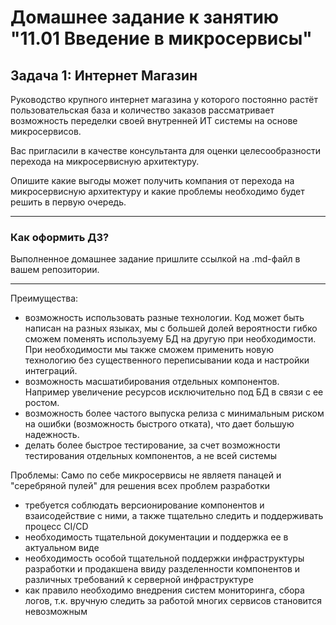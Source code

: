 # Домашнее задание к занятию "11.01 Введение в микросервисы"

## Задача 1: Интернет Магазин

Руководство крупного интернет магазина у которого постоянно растёт пользовательская база и количество заказов рассматривает возможность переделки своей внутренней ИТ системы на основе микросервисов. 

Вас пригласили в качестве консультанта для оценки целесообразности перехода на микросервисную архитектуру. 

Опишите какие выгоды может получить компания от перехода на микросервисную архитектуру и какие проблемы необходимо будет решить в первую очередь.

---

### Как оформить ДЗ?

Выполненное домашнее задание пришлите ссылкой на .md-файл в вашем репозитории.

---

Преимущества:
- возможность использовать разные технологии. Код может быть написан на разных языках, мы с большей долей вероятности гибко сможем поменять используему БД на другую при необходимости. При необходимости мы также сможем применить новую технологию без существенного переписывании кода и настройки интеграций.
- возможность масшатибирования отдельных компонентов. Например увеличение ресурсов исключительно под БД в связи с ее ростом.
- возможность более частого выпуска релиза с минимальным риском на ошибки (возможность быстрого отката), что дает большую надежность.
- делать более быстрое тестирование, за счет возможности тестирования отдельных компонентов, а не всей системы

Проблемы:
Само по себе микросервисы не являетя панацей и "серебряной пулей" для решения всех проблем разработки
- требуется соблюдать версионирование компонентов и взаисодействие с ними, а также тщательно следить и поддерживать процесс CI/CD
- необходимость тщательной документации и поддержка ее в актуальном виде
- необходимость особой тщательной поддержки инфраструктуры разработки и продакшена ввиду разделенности компонентов и различных требований к серверной инфраструктуре
- как правило необходимо внедрения систем мониторинга, сбора логов, т.к. вручную следить за работой многих сервисов становится невозможным
